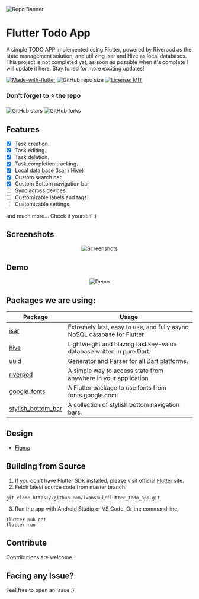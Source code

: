 ![Repo Banner](https://i.imgur.com/ZYLGAGh.png)

# Flutter Todo App

A simple TODO APP implemented using Flutter, powered by Riverpod as the state management solution, and utilizing Isar and Hive as local databases. This project is not completed yet, as soon as possible when it's complete I will update it here. Stay tuned for more exciting updates!

[![Made-with-flutter](https://img.shields.io/badge/Made%20with-Flutter-orange)](https://flutter.dev/) 
![GitHub repo size](https://img.shields.io/github/repo-size/ivansaul/flutter_todo_app)
[![License: MIT](https://img.shields.io/badge/License-MIT-yellow.svg)](https://opensource.org/licenses/MIT)

### Don't forget to ⭐ the repo
![GitHub stars](https://img.shields.io/github/stars/ivansaul/flutter_todo_app?style=social)
![GitHub forks](https://img.shields.io/github/forks/ivansaul/flutter_todo_app?style=social)

## Features

- [x] Task creation.
- [x] Task editing.
- [x] Task deletion.
- [x] Task completion tracking.
- [x] Local data base (Isar / Hive)
- [x] Custom search bar
- [x] Custom Bottom navigation bar
- [ ] Sync across devices.
- [ ] Customizable labels and tags.
- [ ] Customizable settings.

and much more...
Check it yourself :)

## Screenshots

<p align="center">
  <img src="https://i.imgur.com/39QVqTZ.jpg" alt="Screenshots">
</p>

## Demo
<p align="center">
  <img src="https://raw.githubusercontent.com/ivansaul/demos/master/flutter/todo-list-app-demo.gif" alt="Demo">
</p>

## Packages we are using:

Package | Usage
------------ | -------------
[isar](https://pub.dev/packages/isar) | Extremely fast, easy to use, and fully async NoSQL database for Flutter.
[hive](https://pub.dev/packages/hive) | Lightweight and blazing fast key-value database written in pure Dart.
[uuid](https://pub.dev/packages/uuid) | Generator and Parser for all Dart platforms.
[riverpod](https://pub.dev/packages/riverpod) | A simple way to access state from anywhere in your application.
[google_fonts](https://pub.dev/packages/google_fonts) | A Flutter package to use fonts from fonts.google.com.
[stylish_bottom_bar](https://pub.dev/packages/stylish_bottom_bar) | A collection of stylish bottom navigation bars.

## Design
- [Figma](https://www.figma.com/community/file/1124394532783501567)

## Building from Source

1. If you don't have Flutter SDK installed, please visit official [Flutter](https://flutter.dev/) site.
2. Fetch latest source code from master branch.

```
git clone https://github.com/ivansaul/flutter_todo_app.git
```

3. Run the app with Android Studio or VS Code. Or the command line:

```
flutter pub get
flutter run
```

## Contribute

Contributions are welcome.

## Facing any Issue?

Feel free to open an Issue :)
